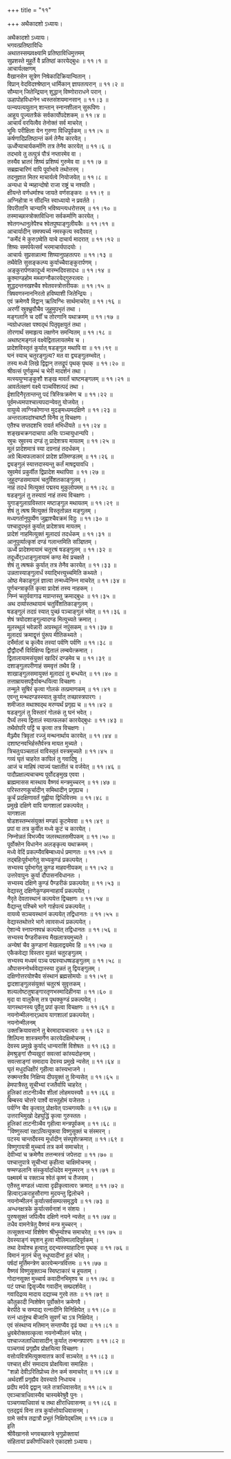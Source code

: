 +++
title = "११"

+++
अथैकादशो ऽध्यायः।

अथैकादशो ऽध्यायः।  
भगवत्प्रतिष्ठाविधिः  
अथातस्सम्प्रवक्ष्यामि प्रतिष्ठाविधिमुत्तमम्  
सुप्रशस्ते मुहूर्ते वै प्रतिष्ठां कारयेद्बुधः ॥ ११।१ ॥  
आचार्यलक्षणम्  
वैखानसेन सूत्रेण निषेकादिक्रियान्वितान् ।  
विप्रान् वेदविदश्श्रेष्ठान् धार्मिकान् ज्ञापतत्परान् ॥ ११।२ ॥  
सौम्यान् जितेन्द्रियान् शुद्धान् विष्णोराराधने परान् ।  
ऊहापोहविधानेन ध्वस्तसंशयमानसान् ॥ ११।३ ॥  
पत्न्यपत्ययुतान् शान्तान् स्नानशीलान् सुरूपिणः ।  
आहूय पूज्यतत्रैकं सर्वकार्योपदेशकम् ॥ ११।४ ॥  
आचार्यं वरयित्वैव तेनोक्तं सर्व माचरेत् ।  
भूमिः परीक्षिता येन गुरुणा विधिपूर्वकम् ॥ ११।५ ॥  
कर्षणादिप्रतिष्ठान्तं कर्म तेनैव कारयेत् ।  
ऊर्ध्वेप्याचार्यकर्माणि तत्र तेनैव कारयेत् ॥ ११।६ ॥  
तदभावे तु तत्पुत्रं पौत्रं नप्तारमेव वा ।  
तस्यैव भ्रातरं शिष्यं प्रशिष्यं गुरुमेव वा ॥ ११।७ ॥  
सब्रह्मचारिणं वापि पूर्वाभावे तथोत्तरम् ।  
तदनुज्ञात मितर माचार्यत्वे नियोजयेत् ॥ ११।८ ॥  
अन्यधा चे न्महान्दोषो राजा राष्ट्रं च नश्यति ।  
क्षीयन्ते वर्णधर्माश्च जायते वर्णसङ्करः ॥ ११।९ ॥  
अग्निहोत्रा न सीदन्ति स्वाध्यायो न प्रवर्तते ।  
विपरीतानि चान्यानि भविष्यन्त्यधरोत्तरम् ॥ ११।१० ॥  
तस्माच्छास्त्रोक्तविधिना सर्वकर्माणि कारयेत् ।  
श्वेतगन्धानुलेपैश्च श्वेतपुष्पाङ्गुलीयकैः ॥ ११।११ ॥  
आचार्यादीन् समफ्यर्च्य नमस्कृत्य स्वदैववत् ।  
"कर्मेदं मे कुरुऽष्वेति याचे दाचार्य मादरात् ॥ ११।१२ ॥  
शिष्यः समर्पयेत्सर्वं भरमाचार्यपादयोः ।  
आचार्यः सुप्रसन्नात्मा शिष्यानुग्रहतत्परः ॥ ११।१३ ॥  
तथैवेति सुसङ्कल्प्य कुर्याच्चैवाङ्कुरार्पणम् ।  
अङ्कुरार्पणकादूर्ध्व मारम्भदिवसादधः ॥ ११।१४ ॥  
कूश्माण्डहोम मब्जाग्नौकारयेद्गुरुरत्वरः ।  
शुद्धदन्तनखश्चैव श्वेतवस्त्रोत्तरीयकः ॥ ११।१५ ॥  
त्रिषवणस्नाननिरतो हविष्याशी जितेन्द्रियः ।  
एवं क्रमेणवै विद्वान् ऋत्विग्भिः सार्थमाचरेत् ॥ ११।१६ ॥  
अरणीं स्रुक्च्रुवौचैव जुहूमुपभृतं तथा ।  
मङ्गलानि च दर्वीं च तोरणानि यथाक्रमम् ॥ ११।१७ ॥  
न्यग्रोधप्लक्षा पश्वद्थं पितृवृक्षयुतं तथा ।  
तोरणार्थं समाहृत्य लक्षणेन समन्वितम् ॥ ११।१८ ॥  
अथाष्टमङ्गलं वक्ष्येद्वितालायतमेव च ।  
प्रादेशविस्तृतं कुर्यात् षडङ्गुल मथापि वा ॥ ११।१९ ॥  
घनं स्याच् चतुरङ्गुल्य? मत वा द्व्यङ्गुलम्भवेत् ।  
तस्य मध्ये लिखे द्विद्वान् तत्तद्रूपं पृथक् पृथक् ॥ ११।२० ॥  
श्रीवत्सं पूर्णकुम्भं च भेरी मादर्शनं तथा ।  
मत्स्ययुग्माङ्कुशौ शङ्ख मावर्तं चाष्टमङ्गलम् ॥ ११।२१ ॥  
आवर्तलक्षणं वक्ष्ये पञ्चविंशत्पदं तथा ।  
ईशादिनैरृतान्तन्तु पदं त्रिस्त्रिःक्रमेण च ॥ ११।२२ ॥  
पूर्वमध्यमपाश्चात्यपदान्येवतु योजयेत् ।  
वायुव्ये त्वग्निकोणान्त मुदङ्मध्यमदक्षिणे ॥ ११।२३ ॥  
अन्तरालपदांश्चाष्टौ विनैव तु विचक्षणः ।  
एतैश्च सप्तदशभि रावर्त मभिधीयते ॥ ११।२४ ॥  
शङ्खचक्रगदाचापा असिः पञ्चायुधान्यपि ।  
स्रुचः स्रुवस्य दण्डं तु प्रादेशत्रय मायतम् ॥ ११।२५ ॥  
मूलं प्रादेशमात्रं स्या दग्रनाहं तदर्धकम् ।  
अग्रे बिल्वफलाकारं प्रादेश प्रतिमण्डलम् ॥ ११।२६ ॥  
द्व्यङ्गुलं स्यात्तदास्यन्तु कर्तं माषद्वयावधि ।  
स्रुवमेवं प्रकुर्वीत द्विप्रादेश मथापिवा ॥ ११।२७ ॥  
जुहूदण्डसमायामं चतुर्विंशतकाङ्गुलम् ।  
नाहं तदर्ध मित्युक्तं पद्मस्य मुकुलोपमम् ॥ ११।२८ ॥  
षडङ्गुलं तु तस्याग्रं नाहं तस्य विचक्षणः ।  
युगाङ्गुलाग्रविस्तार मष्टाङ्गुल मथायतम् ॥ ११।२९ ॥  
शेषं तु त्षश्र मित्युक्तं विस्तृतोन्नत मङ्गुलम् ।  
मध्यगर्तानुपूर्व्येण जुह्वाश्चैवक्रमं विदुः ॥ ११।३० ॥  
पश्चादुपभृतं कुर्यात् प्रादेशत्रय मायतम् ।  
प्रादेशं नाहमित्युक्तं मूलादग्रं तदर्धकम् ॥ ११।३१ ॥  
आनुपूर्व्यात्कृशं दण्डं गलान्तमिति सञ्ज्ञितम् ।  
ऊर्ध्वे प्रादेशमायामं चतुरश्रं षडङ्गुलम् ॥ ११।३२ ॥  
तदूर्ध्वेर्ऽधाङ्गुलायामं कण्ठ मेवं प्रचक्षते ।  
शेषं तु त्षश्रकं कुर्यात् तत्र तेनैव कारयेत् ॥ ११।३३ ॥  
उन्नतास्याङ्गुलार्धं स्याद्भित्त्युच्चमिति कथ्यते ।  
ओष्ठ मेकाङ्गुलं ज्ञात्वा तन्मध्येनिम्न माचरेत् ॥ ११।३४ ॥  
पूर्णचन्त्राकृतिं कृत्वा प्रादेशं तस्य नाहकम् ।  
निम्नं चतुर्यवागाढ मग्रान्तस्तु क्रमाद्बुधः ॥ ११।३५ ॥  
अथ दर्व्यास्तथायामं चतुर्विंशतिकाङ्गुलम् ।  
षडङ्गुलं तदग्रं स्यात् पुच्छं पञ्चाङ्गुलं भवेत् ॥ ११।३६ ॥  
शेषं त्रयोदशाङ्गुल्यादण्ड मित्युच्यते क्रमात् ।  
मूलस्थूलं भवेन्नारी अग्रस्थूलं नपुंसकम् ॥ ११।३७ ॥  
मूलादग्रं क्रमाद्वृत्तं पुंरूप मीतिकथ्यते ।  
दर्भैर्मालां च कृत्वैव तस्यां पर्वणि पर्वणि ॥ ११।३८ ॥  
द्वौद्वौदर्भौ विविक्षिप्य द्वितालं लम्बयेत्क्रमात् ।  
द्वितालायामसंयुक्तं खादिरं दण्डमेव च ॥ ११।३९ ॥  
दशाङ्गुलपरीणाहं समवृत्तं तथैव हि ।  
शाखाङ्गुलसमायुक्तं मूलादग्रं तु बन्धयेत् ॥ ११।४० ॥  
तत्ताम्रायसपट्टैर्वाबन्धयित्वा विचक्षणः ।  
तन्मूले सुषिरं कृत्वा गोलकं तत्प्रमाणकम् ॥ ११।४१ ॥  
एवन्तु मन्थदण्डस्स्यात् कुर्यात् तच्छास्त्रपारगः ।  
शमीजात मथाश्वद्थ मरण्यर्थं प्रगृह्य च ॥ ११।४२ ॥  
षडङ्गुलं तु विस्तारं गोलकं तु घनं भवेत् ।  
दैर्घ्यं तस्य द्वितालं स्यात्फलकां कारयेद्बुधः ॥ ११।४३ ॥  
तथैवोपरि पट्टिं च कृत्वा तत्र विचक्षणः ।  
मैञ्ज्यैव त्रिवृतां रज्जुं मन्थनार्थाय कारयेत् ॥ ११।४४ ॥  
दशाष्टनवभिर्हस्तैर्वस्त्र मायत मुच्यते ।  
त्रिचतुःपञ्चतालं वाविस्तृतं वस्त्रमुच्यते ॥ ११।४५ ॥  
गव्यं घृतं चाहरेत कापिलं तु गवादिषु ।  
आजं च माहिषं त्याज्यं पक्षातीतं च वर्जयेत् ॥ ११।४६ ॥  
पादौप्रक्षाल्यचाचम्य पूर्वोदङ्मुख एववा ।  
ब्राह्ममासस मास्थाय वैष्णवं मन्त्रमुच्चरन् ॥ ११।४७ ॥  
परिस्तरणकूर्चादीन् समिथादीन् प्रगृह्यच ।  
कूर्चं प्रदक्षिणावर्तं गृह्णीया द्विधिवित्तमः ॥ ११।४८ ॥  
प्रमुखे दक्षिणे वापि यागशालां प्रकल्पयेत् ।  
यागशाला  
षोडशस्तम्भसंयुक्तं मण्डपं कूटमेववा ॥ ११।४९ ॥  
प्रपां वा तत्र कुर्वीत मध्ये कूटं च कारयेत् ।  
निम्नोन्नतं विभज्यैव जलस्थलसमीपकम् ॥ ११।५० ॥  
पूर्वोक्तेन विधानेन अलङ्कृत्य यथाक्रमम् ।  
मध्ये वेदिं प्रकल्प्यैवबिम्बाध्यर्ध प्रमाणतः ॥ ११।५१ ॥  
तद्बहिःपूर्वभागेतु सभ्यकुण्डं प्रकल्पयेत् ।  
सभ्यस्य पूर्वभागेतु कुण्ड माहवनीयकम् ॥ ११।५२ ॥  
उत्तरेवापुनः कुर्या दौपासनविधानतः ।  
सभ्यस्य दक्षिणे कुण्डं पैण्डरीकं प्रकल्पयेत् ॥ ११।५३ ॥  
वेद्यास्तु दक्षिणेकुण्डमन्वाहार्यं प्रकल्पयेत् ।  
नैरृते देवतास्थानं कल्पयेत्त द्विचक्षणः ॥ ११।५४ ॥  
वैद्यान्तु पश्चिमे भागे गार्हपत्यं प्रकल्पयेत् ।  
वायव्ये सञ्चयस्थानं कल्पयेत् तद्विधानतः ॥ ११।५५ ॥  
वेद्यास्तथोत्तरे भागे त्वावसध्यं प्रकल्पयेत् ।  
ऐशान्ये स्नापनश्वभ्रं कल्पयेत् तद्विधानतः ॥ ११।५६ ॥  
सभ्यस्य पैण्डरीकस्य मैखलात्रयमुच्यते ।  
अन्येषां चैव कुण्डानां मेखलाद्वयमेव हि ॥ ११।५७ ॥  
एकैकवेद्या विस्तार मुन्नतं चतुरङ्गुलम् ।  
सभ्यस्य मध्यमं पञ्च पद्मस्याधष्षडङ्गुलम् ॥ ११।५८ ॥  
औपासननोर्थ्ववेद्यास्स्या दुन्नतं तु द्वियङ्गुलम् ।  
दक्षिणोत्तरयोश्चैव संस्थानं ब्रह्मसोमयोः ॥ ११।५९ ॥  
द्वादशाङ्गुलसंयुक्तं चतुरश्रं सुवृत्तकम् ।  
शल्यलोष्टतुषाङ्गारतृणभस्मादिहीनया ॥ ११।६० ॥  
मृदा वा वालुकैस् तत्र पृथक्कुण्डं प्रकल्पयेत् ।  
यागस्थानस्य पूर्वेतु प्रपां कृत्वा विचक्षणः ॥ ११।६१ ॥  
नयनोन्मीलनार्ऽथाय यागशालां प्रकल्पयेत् ।  
नयनोन्मीलनम्  
उक्तक्रियावसाने तु बेरमादायचात्वरः ॥ ११।६२ ॥  
शिल्पिना शास्त्रमार्गेण कारयेदक्षिमोचनम् ।  
देवस्य प्रमुखे कुर्याद् धान्यराशिं विशेषतः ॥ ११।६३ ॥  
हेमश्रुङ्गां रौप्यखुरां सवत्सां कांस्यदोहनाम् ।  
सवत्साङ्गां समादाय देवस्य प्रमुखे न्यसेत् ॥ ११।६४ ॥  
घृतं मधुदधिक्षीरं गृहीत्वा कांस्यभाजने ।  
रुक्मन्तत्रैव निक्षिप्य दीपयुक्तं तु विन्यसेत् ॥ ११।६५ ॥  
हेमपात्रैस्तु सूचीभ्यां रजतैर्वापि चाहरेत् ।  
हूलिकां ताटनीञ्चैव शीलां लोहमयस्यवै ॥ ११।६६ ॥  
बिम्बस्य चोत्तरे पार्श्वे वास्तुहोमं यजेत्ततः ।  
पर्यग्नि चैव कृत्वातु प्रोक्षयेत् पञ्चगव्यकैः ॥ ११।६७ ॥  
उत्तराभिमुखो देहघुद्धिं कृत्वा गुरुस्ततः ।  
हूलिकां ताटनीञ्चैव गृहीत्वा मन्त्रपूर्वकम् ॥ ११।६८ ॥  
"विष्णुस्त्वां रक्षऽत्वित्युक्त्वा विष्णुसूक्तं च संस्मरन् ।  
पटस्य चान्तर्देवस्य मूर्धादीन् संस्पृशेत्क्रमात् ॥ ११।६९ ॥  
विष्णुगायत्री मुच्चार्य तत्र कर्म समाचरेत् ।  
देवीभ्यां च क्रमेणैव तत्तन्मस्त्रं जपेत्तदा ॥ ११।७० ॥  
पश्चात्तुपात्रे सूचीभ्यां कृहीत्वा चाक्षिमोचनम् ।  
षण्मण्डलानि संस्कुर्यादधिदेव मनुस्मरन् ॥ ११।७१ ॥  
पक्ष्मवर्म च रक्तञ्च श्वेतं कृष्णं च तैजसम् ।  
एतैस्तु मण्डलं ध्यात्वा दृढीकृत्वात्वरः क्रमात् ॥ ११।७२ ॥  
हित्वार्ऽकराहुसौराणा मुदयन्तु द्विलोचने ।  
नयनोन्मीलनं कुर्यात्सर्वसम्पत्समृद्धये ॥ ११।७३ ॥  
अन्धनक्षत्रके कुर्यात्सर्वनाशं न संशयः ।  
पुरुषसूक्तं जपित्वैव दक्षिणे नयने न्यसेत् ॥ ११।७४ ॥  
तधैव वामनेत्रेतु वैष्णवं मन्त्र मुच्चरन् ।  
तत्सूक्ताभ्यां विशेषेण श्रीभूम्योश्च समाचरेत् ॥ ११।७५ ॥  
देवस्याङ्गं स्पृशन् हुत्वा मौलिमालादिपूर्वकम् ।  
तथा देव्योश्च हुत्वातु दद्भ्यस्स्याहादिना पृथक् ॥ ११।७६ ॥  
विमानं नूतनं चेत्तु स्धूप्यादीनां हुतं चरेत् ।  
पर्षदां मूर्तिमन्त्रेण कारयेन्मन्त्रवित्तमः ॥ ११।७७ ॥  
वैष्णवं विष्णुसूक्तञ्च स्विष्टाकारं च हूयताम् ।  
गोदानसूक्त मुच्चार्य कवादीनभिमृश्य च ॥ ११।७८ ॥  
पटं पश्चा द्विसृज्यैव गवादीन् सम्प्रदर्शयेत् ।  
गवादिद्रव्य मादाय दद्याच्च गुरवे ततः ॥ ११।७९ ॥  
कौतुकादी न्विशेषेण पूर्वोक्तेन क्रमेणवै ।  
बेरपीठे च सम्पाद्य रत्नादीनि विनिक्षिपेत् ॥ ११।८० ॥  
रत्नं धातूंश्च बीजानि सुवर्णं चा ऽत्र निक्षिपेत् ।  
एवं संस्थाप्य मतिमान् सन्ताप्यैव दृढं यथा ॥ ११।८१ ॥  
ध्रुवबेरोक्तवत्कृत्वा नयनोन्मीलनं चरेत् ।  
पश्चाज्जलाधिवासादीन् कुर्यात् तन्मन्त्रपारगः ॥ ११।८२ ॥  
पञ्चगव्यं प्रगृह्यैव प्रोक्षयित्वा विचक्षणः ।  
वसोःपवित्रमित्युक्त्वातत्र कार्यं सञ्चरेत् ॥ ११।८३ ॥  
पश्चात् क्षीरं समादाय प्रोक्षयित्वा समाहितः ।  
"शन्नो देवीऽरितिप्रोच्य तेन कर्म समाचरेत् ॥ ११।८४ ॥  
अर्थदर्शी प्रगृह्यैव देवस्याग्रे निधायच ।  
प्रदीप मर्पये द्वद्वान् जले तत्राधिवासयेत् ॥ ११।८५ ॥  
एवञ्चात्राधिवास्यैव चास्यबेरेषुवै पुनः ।  
पञ्चगव्याधिवासं च तथा क्षीराधिवासनम् ॥ ११।८६ ॥  
एतद्द्वयं विना तत्र कुर्यात्तोयाधिवासनम् ।  
ग्रामे सर्वत्र तद्रात्रौ प्रभूतं निक्षिपेद्बलिम् ॥ ११।८७ ॥  
इति  
श्रीवैखानसे भगवच्छास्त्रे भृगुप्रोक्तायां  
संहितायां प्रकीर्णाधिकारे एकादशो ऽध्यायः।

_____________________________________________________________
